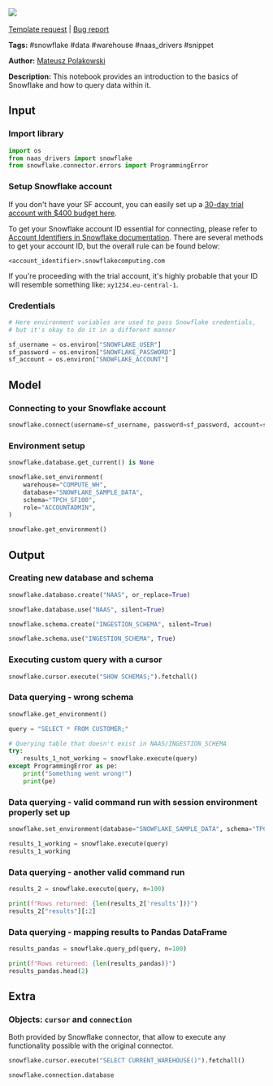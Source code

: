 <a href="https://app.naas.ai/user-redirect/naas/downloader?url=https://raw.githubusercontent.com/jupyter-naas/awesome-notebooks/master/Snowflake/Snowflake_Basics_and_data_querying.ipynb" target="_parent"><img src="https://naasai-public.s3.eu-west-3.amazonaws.com/open_in_naas.svg"/></a><br><br><a href="https://github.com/jupyter-naas/awesome-notebooks/issues/new?assignees=&labels=&template=template-request.md&title=Tool+-+Action+of+the+notebook+">Template request</a> | <a href="https://github.com/jupyter-naas/awesome-notebooks/issues/new?assignees=&labels=bug&template=bug_report.md&title=Snowflake+-+Basics+and+data+querying:+Error+short+description">Bug report</a>

**Tags:** #snowflake #data #warehouse #naas_drivers #snippet

**Author:** [Mateusz Polakowski](https://www.linkedin.com/in/polakowski/)

**Description:** This notebook provides an introduction to the basics of Snowflake and how to query data within it.

## Input

### Import library


```python
import os
from naas_drivers import snowflake
from snowflake.connector.errors import ProgrammingError
```

### Setup Snowflake account

If you don't have your SF account, you can easily set up a [30-day trial account with $400 budget here](https://signup.snowflake.com/).

To get your Snowflake account ID essential for connecting, please refer to [Account Identifiers in Snowflake documentation](https://docs.snowflake.com/en/user-guide/admin-account-identifier.html). There are several methods to get your account ID, but the overall rule can be found below:

```<account_identifier>.snowflakecomputing.com```

If you're proceeding with the trial account, it's highly probable that your ID will resemble something like: `xy1234.eu-central-1`.

### Credentials


```python
# Here environment variables are used to pass Snowflake credentials,
# but it's okay to do it in a different manner

sf_username = os.environ["SNOWFLAKE_USER"]
sf_password = os.environ["SNOWFLAKE_PASSWORD"]
sf_account = os.environ["SNOWFLAKE_ACCOUNT"]
```

## Model

### Connecting to your Snowflake account


```python
snowflake.connect(username=sf_username, password=sf_password, account=sf_account)
```

### Environment setup


```python
snowflake.database.get_current() is None
```


```python
snowflake.set_environment(
    warehouse="COMPUTE_WH",
    database="SNOWFLAKE_SAMPLE_DATA",
    schema="TPCH_SF100",
    role="ACCOUNTADMIN",
)
```


```python
snowflake.get_environment()
```

## Output

### Creating new database and schema


```python
snowflake.database.create("NAAS", or_replace=True)
```


```python
snowflake.database.use("NAAS", silent=True)
```


```python
snowflake.schema.create("INGESTION_SCHEMA", silent=True)
```


```python
snowflake.schema.use("INGESTION_SCHEMA", True)
```

### Executing custom query with a cursor


```python
snowflake.cursor.execute("SHOW SCHEMAS;").fetchall()
```

### Data querying - wrong schema


```python
snowflake.get_environment()
```


```python
query = "SELECT * FROM CUSTOMER;"
```


```python
# Querying table that doesn't exist in NAAS/INGESTION_SCHEMA
try:
    results_1_not_working = snowflake.execute(query)
except ProgrammingError as pe:
    print("Something went wrong!")
    print(pe)
```

### Data querying - valid command run with session environment properly set up


```python
snowflake.set_environment(database="SNOWFLAKE_SAMPLE_DATA", schema="TPCH_SF100")
```


```python
results_1_working = snowflake.execute(query)
results_1_working
```

### Data querying - another valid command run


```python
results_2 = snowflake.execute(query, n=100)

print(f"Rows returned: {len(results_2['results'])}")
results_2["results"][:2]
```

### Data querying - mapping results to Pandas DataFrame


```python
results_pandas = snowflake.query_pd(query, n=100)

print(f"Rows returned: {len(results_pandas)}")
results_pandas.head(2)
```

## Extra

### Objects: `cursor` and `connection`

Both provided by Snowflake connector, that allow to execute any functionality possible with the original connector.


```python
snowflake.cursor.execute("SELECT CURRENT_WAREHOUSE()").fetchall()
```


```python
snowflake.connection.database
```
